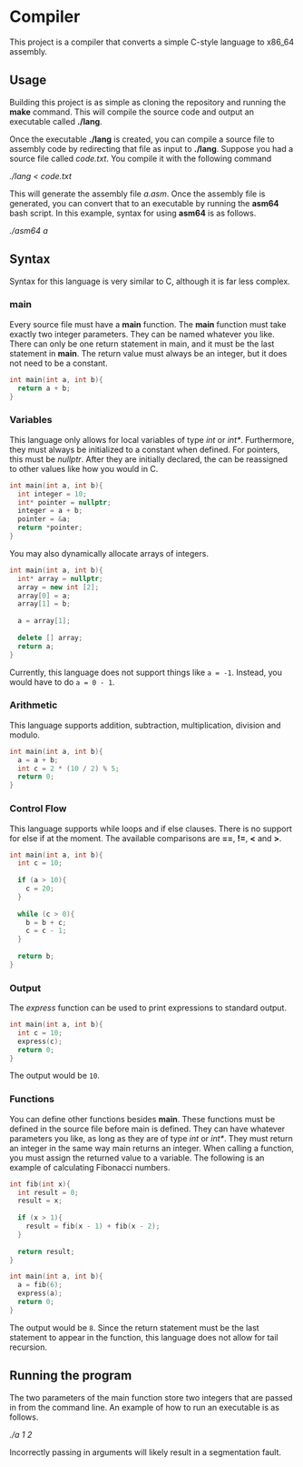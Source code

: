 # Compiler

This project is a compiler that converts a simple C-style language to x86_64 assembly.

## Usage

Building this project is as simple as cloning the repository and running the **make** command. This will compile the source code and output an executable called **./lang**.

Once the executable **./lang** is created, you can compile a source file to assembly code by redirecting that file as input to **./lang**. Suppose you had a source file called *code.txt*. You compile it with the following command

*./lang < code.txt*

This will generate the assembly file *a.asm*. Once the assembly file is generated, you can convert that to an executable by running the **asm64** bash script. In this example, syntax for using **asm64** is as follows.

*./asm64 a*

## Syntax

Syntax for this language is very similar to C, although it is far less complex.

### main

Every source file must have a **main** function. The **main** function must take exactly two integer parameters. They can be named whatever you like. There can only be one return statement in main, and it must be the last statement in **main**. The return value must always be an integer, but it does not need to be a constant.

```c++
int main(int a, int b){
  return a + b;
}
```

### Variables

This language only allows for local variables of type *int* or *int\**. Furthermore, they must always be initialized to a constant when defined. For pointers, this must be *nullptr*. After they are initially declared, the can be reassigned to other values like how you would in C.

```c++
int main(int a, int b){
  int integer = 10;
  int* pointer = nullptr;
  integer = a + b;
  pointer = &a;
  return *pointer;
}
```

You may also dynamically allocate arrays of integers.

```c++
int main(int a, int b){
  int* array = nullptr;
  array = new int [2];
  array[0] = a;
  array[1] = b;
  
  a = array[1];
  
  delete [] array;
  return a;
}
```

Currently, this language does not support things like `a = -1`. Instead, you would have to do `a = 0 - 1`.

### Arithmetic

This language supports addition, subtraction, multiplication, division and modulo.

```c++
int main(int a, int b){
  a = a + b;
  int c = 2 * (10 / 2) % 5;
  return 0;
}
```

### Control Flow

This language supports while loops and if else clauses. There is no support for else if at the moment. The available comparisons are **==**, **!=**, **<** and **>**.

```c++
int main(int a, int b){
  int c = 10;
  
  if (a > 10){
    c = 20;
  }
  
  while (c > 0){
    b = b + c;
    c = c - 1;
  }
  
  return b;
}
```

### Output

The *express* function can be used to print expressions to standard output.

```c++
int main(int a, int b){
  int c = 10;
  express(c);
  return 0;
}
```

The output would be `10`.

### Functions

You can define other functions besides **main**. These functions must be defined in the source file before main is defined. They can have whatever parameters you like, as long as they are of type *int* or *int\**. They must return an integer in the same way main returns an integer. When calling a function, you must assign the returned value to a variable. The following is an example of calculating Fibonacci numbers.

```c++
int fib(int x){
  int result = 0;
  result = x;
  
  if (x > 1){
    result = fib(x - 1) + fib(x - 2);
  }
  
  return result;
}

int main(int a, int b){
  a = fib(6);
  express(a);
  return 0;
}

```

The output would be `8`. Since the return statement must be the last statement to appear in the function, this language does not allow for tail recursion.

## Running the program

The two parameters of the main function store two integers that are passed in from the command line. An example of how to run an executable is as follows.

*./a 1 2*

Incorrectly passing in arguments will likely result in a segmentation fault.

